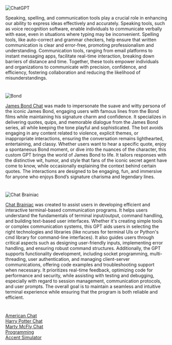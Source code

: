 ![ChatGPT](https://github.com/user-attachments/assets/c909c0fb-f462-45d2-b44a-ee23f43b7172)

Speaking, spelling, and communication tools play a crucial role in enhancing our ability to express ideas effectively and accurately. Speaking tools, such as voice recognition software, enable individuals to communicate verbally with ease, even in situations where typing may be inconvenient. Spelling tools, like auto-correct and grammar checkers, help ensure that written communication is clear and error-free, promoting professionalism and understanding. Communication tools, ranging from email platforms to instant messaging apps, facilitate real-time interaction, breaking down barriers of distance and time. Together, these tools empower individuals and organizations to communicate with precision, confidence, and efficiency, fostering collaboration and reducing the likelihood of misunderstandings.

#

![Bond](https://github.com/user-attachments/assets/c3019086-5867-4d6a-bda2-9ac2b226eb54)

[James Bond Chat](https://chatgpt.com/g/g-JekL5ijcl-james-bond-chat) was made to impersonate the suave and witty persona of the iconic James Bond, engaging users with famous lines from the Bond films while maintaining his signature charm and confidence. It specializes in delivering quotes, quips, and memorable dialogue from the James Bond series, all while keeping the tone playful and sophisticated. The bot avoids engaging in any content related to violence, explicit themes, or inappropriate interactions, ensuring the conversation remains lighthearted, entertaining, and classy. Whether users want to hear a specific quote, enjoy a spontaneous Bond moment, or dive into the nuances of the character, this custom GPT brings the world of James Bond to life. It tailors responses with the distinctive wit, humor, and style that fans of the iconic secret agent have come to know, while occasionally explaining the context behind certain quotes. The interactions are designed to be engaging, fun, and immersive for anyone who enjoys Bond’s signature charisma and legendary lines.

#

![Chat Brainiac](https://github.com/user-attachments/assets/58e855b5-3d32-4bee-a6db-2c95f3b2b487)

[Chat Brainiac](https://chatgpt.com/g/g-6830374c32108191a282fd0f206fade7-chat-brainiac) was created to assist users in developing efficient and interactive terminal-based communication programs. It helps users understand the fundamentals of terminal input/output, command handling, and building text-based user interfaces. Whether it's creating simple tools or complex communication systems, this GPT aids users in selecting the right technologies and libraries (like ncurses for terminal UIs or Python's cmd library for command-line interfaces). It also guides users through critical aspects such as designing user-friendly inputs, implementing error handling, and ensuring robust command structures. Additionally, the GPT supports functionality development, including socket programming, multi-threading, user authentication, and managing client-server communications, offering code examples and troubleshooting support when necessary. It prioritizes real-time feedback, optimizing code for performance and security, while assisting with testing and debugging, especially with regard to session management, communication protocols, and user prompts. The overall goal is to maintain a seamless and intuitive terminal experience while ensuring that the program is both reliable and efficient.

#

[American Chat](https://chatgpt.com/g/g-6EezxmQVj-american-chat)
<br>
[Harry Potter Chat](https://chatgpt.com/g/g-MjWVZt1QA-harry-potter-chat)
<br>
[Marty McFly Chat](https://chatgpt.com/g/g-I2BqI2pZl-marty-mcfly-chat)
<br>
[Programming](https://github.com/sourceduty/Programming)
<br>
[Accent Simulator](https://chatgpt.com/g/g-2DXQ4VWtH-accent-simulator)
